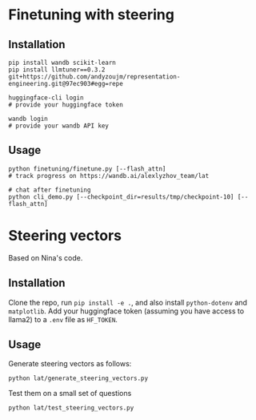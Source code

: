 # Finetuning with steering

## Installation
```
pip install wandb scikit-learn
pip install llmtuner==0.3.2 git+https://github.com/andyzoujm/representation-engineering.git@97ec903#egg=repe

huggingface-cli login
# provide your huggingface token

wandb login
# provide your wandb API key
```

## Usage
```
python finetuning/finetune.py [--flash_attn]
# track progress on https://wandb.ai/alexlyzhov_team/lat

# chat after finetuning
python cli_demo.py [--checkpoint_dir=results/tmp/checkpoint-10] [--flash_attn]
```

# Steering vectors
Based on Nina's code.

## Installation
Clone the repo, run `pip install -e .`, and also install `python-dotenv` and `matplotlib`.
Add your huggingface token (assuming you have access to llama2) to a `.env` file as `HF_TOKEN`.

## Usage
Generate steering vectors as follows:
```
python lat/generate_steering_vectors.py
```
Test them on a small set of questions
```
python lat/test_steering_vectors.py
```
